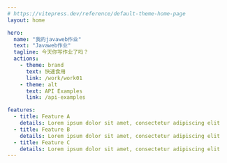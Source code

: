 ```yaml
---
# https://vitepress.dev/reference/default-theme-home-page
layout: home

hero:
  name: "我的javaweb作业"
  text: "Javaweb作业"
  tagline: 今天你写作业了吗？
  actions:
    - theme: brand
      text: 快速食用
      link: /work/work01
    - theme: alt
      text: API Examples
      link: /api-examples

features:
  - title: Feature A
    details: Lorem ipsum dolor sit amet, consectetur adipiscing elit
  - title: Feature B
    details: Lorem ipsum dolor sit amet, consectetur adipiscing elit
  - title: Feature C
    details: Lorem ipsum dolor sit amet, consectetur adipiscing elit
---
```


